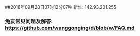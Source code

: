 ##2018年09月28日07时12分07秒 新址: 142.93.201.255
### 兔友常见问题及解答: https://github.com/wanggonging/d/blob/w/FAQ.md
